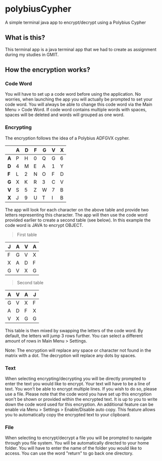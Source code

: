 # polybiusCypher
A simple terminal java app to encrypt/decrypt using a Polybius Cypher

## What is this?

This terminal app is a java terminal app that we had to create as assignment during my studies in GMIT.

## How the encryption works?

### Code Word

You will have to set up a code word before using the application.
No worries, when launching the app you will actually be prompted to set your code word.
You will always be able to change this code word via the Main Menu > Code Word.
If code word contains multiple words with spaces, spaces will be deleted and words will grouped as one word.

### Encrypting

The encryption follows the idea of a Polybius ADFGVX cypher.

|  | A | D | F | G | V | X |
| --- | --- | --- | --- | --- | --- | --- | 
| **A** | P | H | 0 | Q | G | 6 | 
| **D** | 4 | M | E | A | 1 | Y | 
| **F** | L | 2 | N | O | F | D | 
| **G** | X | K | R | 3 | C | V | 
| **V** | S | 5 | Z | W | 7 | B | 
| **X** | J | 9 | U | T | I | B | 


The app will look for each character on the above table and provide two letters representing this character.
The app will then use the code word provided earlier to create a second table (see below).
In this example the code word is JAVA to encrypt OBJECT.

> First table

| J | A | V | A |
| --- | --- | --- | --- |
| F | G | V | X |
| X | A | D | F |
| G | V | X | G |

> Second table

| A | V | A | J |
| --- | --- | --- | --- |
| G | V | X | F |
| A | D | F | X |
| V | X | G | G |

This table is then mixed by swapping the letters of the code word. By default, the letters will jump 3 rows further.
You can select a different amount of rows in Main Menu > Settings.

Note:
The encryption will replace any space or character not found in the matrix with a dot.
The decryption will replace any dots by spaces.

### Text

When selecting encrypting/decrypting you will be directly prompted to enter the text you would like to encrypt.
Your text will have to be a line of text. You won't be able to encrypt multiple lines. If you wish to do so, please use a file.
Please note that the code word you have set up this encryption won't be shown or provided within the encrypted text.
It is up to you to write down the code word used for this encryption.
An additional feature can be enable via Menu > Settings > Enable/Disable auto copy.
This feature allows you to automatically copy the encrypted text to your clipboard.

### File

When selecting to encrypt/decrypt a file you will be prompted to navigate through you file system.
You will be automatically directed to your home folder.
You will have to enter the name of the folder you would like to access. You can use the word "return" to go back one directory.
